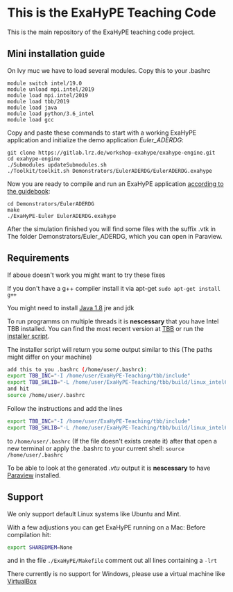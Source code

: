 # This is the ExaHyPE Teaching Code #

This is the main repository of the ExaHyPE teaching code project.

## Mini installation guide ##

On Ivy muc we have to load several modules. Copy this to your .bashrc

    module switch intel/19.0
    module unload mpi.intel/2019
    module load mpi.intel/2019
    module load tbb/2019
    module load java
    module load python/3.6_intel
    module load gcc

Copy and paste these commands to start with a working ExaHyPE application and initialize the demo application _Euler_ADERDG_:

    git clone https://gitlab.lrz.de/workshop-exahype/exahype-engine.git
    cd exahype-engine
    ./Submodules updateSubmodules.sh
    ./Toolkit/toolkit.sh Demonstrators/EulerADERDG/EulerADERDG.exahype

Now you are ready to compile and run an ExaHyPE application [according to the guidebook](http://www5.in.tum.de/exahype/guidebook.pdf):

    cd Demonstrators/EulerADERDG
    make
    ./ExaHyPE-Euler EulerADERDG.exahype

After the simulation finished you will find some files with the suffix .vtk in The folder Demonstrators/Euler_ADERDG, which you can open in Paraview.

## Requirements ##
If aboue doesn't work you might want to try these fixes

If you don't have a g++ compiler install it via apt-get
```sudo apt-get install g++```

You might need to install [Java 1.8](https://www.digitalocean.com/community/tutorials/how-to-install-java-with-apt-get-on-ubuntu-16-04) jre and jdk

To run programms on multiple threads it is **nescessary** that you have Intel TBB installed. You can find the most recent version at [TBB](https://github.com/01org/tbb/releases) or run the [installer script](https://gitlab.lrz.de/Ferienakademie18/ExaHyPE-Teaching/blob/master/installTBB.sh).

The installer script will return you some output similar to this (The paths might differ on your machine)
``` bash
add this to you .bashrc (/home/user/.bashrc):
export TBB_INC="-I /home/user/ExaHyPE-Teaching/tbb/include"
export TBB_SHLIB="-L /home/user/ExaHyPE-Teaching/tbb/build/linux_intel64_gcc_cc5.4.0_libc2.23_kernel4.15.0_release -ltbb"
and hit
source /home/user/.bashrc
```
Follow the instructions and add the lines 
``` bash
export TBB_INC="-I /home/user/ExaHyPE-Teaching/tbb/include"
export TBB_SHLIB="-L /home/user/ExaHyPE-Teaching/tbb/build/linux_intel64_gcc_cc5.4.0_libc2.23_kernel4.15.0_release -ltbb"
```
to ```/home/user/.bashrc``` (If the file doesn't exists create it)
after that open a new terminal or apply the .bashrc to your current shell:
```source /home/user/.bashrc```

To be able to look at the generated _.vtu_ output it is **nescessary** to have [Paraview](https://www.paraview.org/download) installed.

## Support ##
We only support default Linux systems like Ubuntu and Mint.

With a few adjustions you can get ExaHyPE running on a Mac: Before compilation hit:
```bash
export SHAREDMEM=None
```
and in the file ```./ExaHyPE/Makefile``` comment out all lines containing a ```-lrt```

There currently is no support for Windows, please use a virtual machine like [VirtualBox](https://www.virtualbox.org/)

